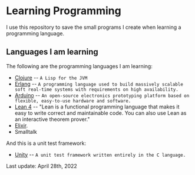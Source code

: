 Learning Programming
====================

I use this repository to save the small programs I create when learning a programming language.



Languages I am learning
-----------------------

The following are the programming languages I am learning:

* [Clojure](http://clojure.org/) -- `A Lisp for the JVM`
* [Erlang](http://erlang.org/) -- `A programming language used to build massively scalable soft real-time systems with requirements on high availability.`
* [Arduino](http://www.arduino.cc/) -- `An open-source electronics prototyping platform based on flexible, easy-to-use hardware and software.`
* [Lean 4](https://leanprover.github.io/) -- "Lean is a functional programming language that makes it easy to write correct and maintainable code. You can also use Lean as an interactive theorem prover."
* [Elixir](http://elixir-lang.org/).
* Smalltalk

And this is a unit test framework:

* [Unity](http://sourceforge.net/projects/unity/) -- `A unit test framework written entirely in the C language.`

Last update: April 28th, 2022
